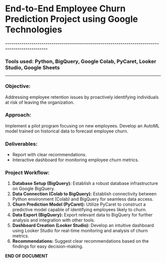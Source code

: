 # End-to-End Employee Churn Prediction Project using Google Technologies
**-------------------------------------------------------------------------------------------------**
### Tools used: Python, BigQuery, Google Colab, PyCaret, Looker Studio, Google Sheets
-------------------------------------------------------------------------------------------------
### Objective:
Addressing employee retention issues by proactively identifying individuals at risk of leaving the organization.

### Approach:
Implement a pilot program focusing on new employees. Develop an AutoML model trained on historical data to forecast employee churn.

### Deliverables:
- Report with clear recommendations.
- Interactive dashboard for monitoring employee churn metrics.

### Project Workflow:
1. **Database Setup (BigQuery):** Establish a robust database infrastructure on Google BigQuery.
2. **Data Connection (Colab to BigQuery):** Establish connectivity between Python environment (Colab) and BigQuery for seamless data access.
3. **Churn Prediction Model (PyCaret):** Utilize PyCaret to construct a predictive model capable of identifying employees likely to churn.
4. **Data Export (BigQuery):** Export relevant data to BigQuery for further analysis and integration with other tools.
5. **Dashboard Creation (Looker Studio):** Develop an intuitive dashboard using Looker Studio for real-time monitoring and analysis of churn metrics.
6. **Recommendations:** Suggest clear recommendations based on the findings for easy decision-making.


**END OF DOCUMENT**
